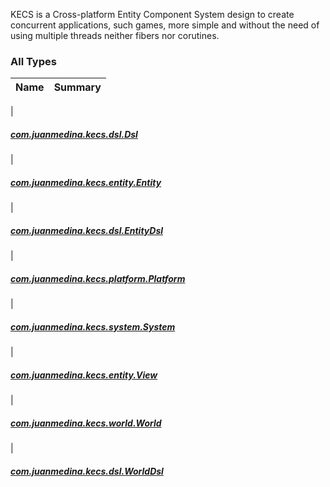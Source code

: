 

KECS is a Cross-platform Entity Component System design to create concurrent applications, such games,
more simple and without the need of using multiple threads neither fibers nor corutines.

### All Types

| Name | Summary |
|---|---|
|

##### [com.juanmedina.kecs.dsl.Dsl](../com.juanmedina.kecs.dsl/-dsl/index.md)


|

##### [com.juanmedina.kecs.entity.Entity](../com.juanmedina.kecs.entity/-entity/index.md)


|

##### [com.juanmedina.kecs.dsl.EntityDsl](../com.juanmedina.kecs.dsl/-entity-dsl/index.md)


|

##### [com.juanmedina.kecs.platform.Platform](../com.juanmedina.kecs.platform/-platform/index.md)


|

##### [com.juanmedina.kecs.system.System](../com.juanmedina.kecs.system/-system/index.md)


|

##### [com.juanmedina.kecs.entity.View](../com.juanmedina.kecs.entity/-view/index.md)


|

##### [com.juanmedina.kecs.world.World](../com.juanmedina.kecs.world/-world/index.md)


|

##### [com.juanmedina.kecs.dsl.WorldDsl](../com.juanmedina.kecs.dsl/-world-dsl/index.md)


